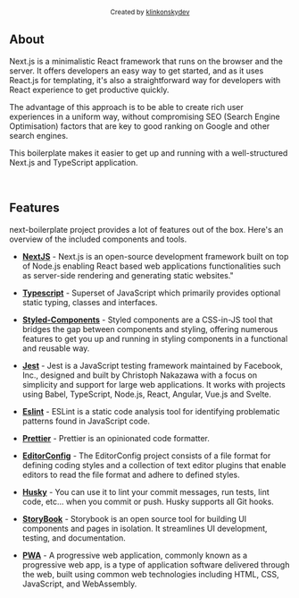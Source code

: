 <div align="center">
  <sub>Created by <a href="https://github.com/klinkonskydev">klinkonskydev</a></sub>
</div>

## About


Next.js is a minimalistic React framework that runs on the browser and the server. It offers developers an easy way to get started, and as it uses React.js for templating, it's also a straightforward way for developers with React experience to get productive quickly.

The advantage of this approach is to be able to create rich user experiences in a uniform way, without compromising SEO (Search Engine Optimisation) factors that are key to good ranking on Google and other search engines.

This boilerplate makes it easier to get up and running with a well-structured Next.js and TypeScript application.

<br/>

## Features


next-boilerplate project provides a lot of features out of the box. Here's an overview of the included components and tools.

* **[NextJS](https://nextjs.org/)** - Next.js is an open-source development framework built on top of Node.js enabling React based web applications functionalities such as server-side rendering and generating static websites."

* **[Typescript](https://www.typescriptlang.org/docs/)** - Superset of JavaScript which primarily provides optional static typing, classes and interfaces.

* **[Styled-Components](https://styled-components.com/)** - Styled components are a CSS-in-JS tool that bridges the gap between components and styling, offering numerous features to get you up and running in styling components in a functional and reusable way.

* **[Jest](https://jestjs.io/)** - Jest is a JavaScript testing framework maintained by Facebook, Inc., designed and built by Christoph Nakazawa with a focus on simplicity and support for large web applications. It works with projects using Babel, TypeScript, Node.js, React, Angular, Vue.js and Svelte. 

* **[Eslint](https://eslint.org/)** - ESLint is a static code analysis tool for identifying problematic patterns found in JavaScript code.

* **[Prettier](https://prettier.io/)** - Prettier is an opinionated code formatter.

* **[EditorConfig](https://editorconfig.org/)** - The EditorConfig project consists of a file format for defining coding styles and a collection of text editor plugins that enable editors to read the file format and adhere to defined styles. 

* **[Husky](https://typicode.github.io/husky/#/)** - You can use it to lint your commit messages, run tests, lint code, etc... when you commit or push. Husky supports all Git hooks.

* **[StoryBook](https://storybook.js.org/)** - Storybook is an open source tool for building UI components and pages in isolation. It streamlines UI development, testing, and documentation.

* **[PWA](https://web.dev/progressive-web-apps/)** - A progressive web application, commonly known as a progressive web app, is a type of application software delivered through the web, built using common web technologies including HTML, CSS, JavaScript, and WebAssembly.
